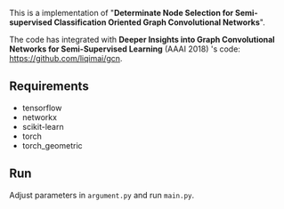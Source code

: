 This is a implementation of "**Determinate Node Selection for Semi-supervised Classification Oriented Graph Convolutional Networks**". 

The code has integrated with **Deeper Insights into Graph Convolutional Networks for Semi-Supervised Learning** (AAAI 2018) 's code: https://github.com/liqimai/gcn.

## Requirements

* tensorflow
* networkx
* scikit-learn
* torch
* torch_geometric

## Run

Adjust parameters in `argument.py` and run `main.py`.

